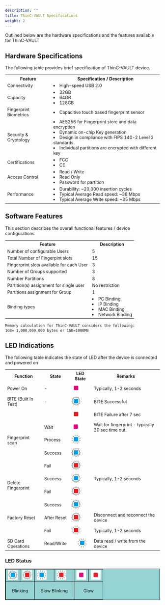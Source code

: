 ```yaml
---
description: ""
title: ThinC-VAULT Specifications
weight: 2
---
```


Outlined below are the hardware specifications and the features available for ThinC-VAULT

## Hardware Specifications

The following table provides brief specification of ThinC-VAULT device.


<table>
  <tr>
    <th>Feature</th>
    <th>Specification / Description</th>
    </tr>
  <tr>
    <td>Connectivity</td>
    <td><li>High-speed USB 2.0</td>

  </tr>
   <tr>
    <td>Capacity</td>
    <td><li>32GB<li> 64GB <li> 128GB</td>
  
  </tr>
  <tr>
    <td>Fingerprint Biometrics</td>
    <td><li>Capacitive touch based fingerprint sensor 
        </td>
    </tr>
   <tr>
    <td>Security & Cryptology </td>
    <td><li> AES256 for Fingerprint store and data encryption </li>
<li>Dynamic on-chip Key generation </li>
<li>Design in compliance with FIPS 140-2 Level 2 standards </li>
<li>Individual partitions are encrypted with different key</li></td>
   
  </tr>
    <tr>
    <td>Certifications</td>
    <td><li> FCC
        <li>CE
    </td>
  </tr>
   <tr>
      <td>Access Control</td>
      <td><li>Read / Write
          <li>Read Only
          <li>Password for partition</td>
    </tr>
       <tr>
    <td>Performance</td>
    <td><li>Durability: ~20,000 insertion cycles
        <li>Typical Average Read speed: ~38 Mbps
        <li>Typical Average Write speed: ~35 Mbps </td>
  </tr>
</table>


## Software Features

This section describes the overall functional features / device configurations

<table>
  <tr>
    <th>Feature</th>
    <th>Description</th>
    </tr>
  <tr>
    <td>Number of configurable Users</td>
    <td>5</td>
  </tr>
  <tr>
    <td>Total Number of Fingerpint slots</td>
    <td>15</td>
  </tr>
   <tr>
    <td>Fingerprint slots available for each User  </td>
    <td>3</td>
  </tr>
  <tr>
    <td>Number of Groups supported</td>
    <td>3</td>
  </tr>
   <tr>
    <td>Number Partitions</td>
    <td>8</td>
  </tr>
    <tr>
    <td>Partition(s) assignment for single user</td>
    <td>No restriction</td>
  </tr>
    <tr>
        <td>Partitions assignment for Group</td>
        <td>1</td>
    </tr>
    <tr>
        <td>Binding types</td>
            <td>
                <li>PC Binding
                <li>IP Binding
                <li>MAC Binding
                <li>Network Binding
            </td>
    </tr>
</table>

~~~
Memory calculation for ThinC-VAULT considers the following:
1GB= 1,000,000,000 bytes or 1GB=1000MB
~~~

## LED Indications

The following table indicates the state of LED after the device is connected and powered on


<table>
  <tr>
    <th>Function</th>
    <th>State</th>
    <th>LED State</th>
    <th>Remarks</th>
  </tr>
  <tr>
    <td>Power On</td>
    <td>-</td>
    <td><img alt="" style="padding : 1px;" src="GLOWPINK.png"></td>
    <td>Typically, 1-2 seconds</td>
  </tr>
  <tr>
    <td>BITE (Built In Test)</td>
    <td>-</td>
    <td><img alt="" style="padding : 1px;" src="BLUEBLINKING.png"></td>
    <td>BITE Successful</td>
  </tr>
  <tr>
    <td></td>
    <td></td>
    <td><img alt="" style="padding : 1px;  " src="GLOWRED.png"></td>
    <td>BITE Failure after 7 sec</td>
  </tr>
  <tr>
    <td rowspan="3" >Fingerprint scan</td>
    <td>Wait</td>
    <td><img alt="" style="margin. : 1px;" src="GLOWPINK.png"></td>
    <td>Wait for fingerprint - typically 30 sec time out.</td>
  </tr>
   <td>Process</td>
    <td ><img alt="" style="padding : 1px; " src="SLOWBLINKING BLUE.png"></td>
    <td >
    </td>
  </tr>
  <tr >
    <td>Success</td>
    <td><img alt="" style="padding : 1px;" src="BLUEBLINKING.png"></td>
    <td rowspan="5">Typically, 1-2 seconds</td>
  </tr>
  <tr >
    <td></td>
    <td >Fail</td>
    <td ><img alt="" style="padding : 1px; " src="REDBLINKING.png"></td>
  </tr>
  <tr>
    <td rowspan="2" >Delete Fingerprint</td>
    <td>Success</td>
    <td><img alt="" style="padding : 1px;" src="BLUEBLINKING.png"></td>
  </tr>
  <tr >
    <td>Fail</td>
    <td><img alt="" style="padding : 1px; " src="REDBLINKING.png"></td>
  </tr>
  <tr>
    <td rowspan="3">Factory Reset</td>
    <td>Success</td>
    <td><img alt="" style="padding : 1px;" src="BLUEBLINKING.png"></td>
  </tr>
  <tr>
    <td>After Reset</td>
    <td><img alt="" style="padding : 1px;" src="REDBLINKING.png"></td>
    <td>Disconnect and reconnect the device</td>
  </tr>
  <tr>
    <td>Fail</td>
    <td><img alt="" style="padding : 1px; " src="SLOW BLINKING RED.png"></td>
    <td>Typically, 1-2 seconds</td>
  </tr>
  <tr >
    <td >SD Card Operations</td>
    <td>Read/Write</td>
    <td><img alt="" style="padding : 1px; margin : 0px 20px; " src="SLOWBLINKING BLUE.png"></td>
    <td>Data read / write from the device</td>
  </tr>
</table>

</div>

### LED Status

<table style="border: 1px solid black; background-color: #96D4D4">
  <tr> 
      <td style="border: 1px solid black; "><img alt=""  src="BLUEBLINKING.png"></td>
      <td style="border: 1px solid black; "><img alt=""  src="REDBLINKING.png"></td>
      <td style="border: 1px solid black; "><img alt=""  src="SLOWBLINKING BLUE.png"></td>
      <td style="border: 1px solid black; "><img alt=""  src="SLOW BLINKING RED.png"></td>
      <td style="border: 1px solid black; "><img alt="" src="GLOWPINK.png"></td>
      <td style="border: 1px solid black; "><img alt=""  src="GLOWRED.png"></td>
  </tr>
  <tr>
      <td colspan="2" style="padding : 20px; border: 1px solid black; text-align: center;">Blinking</td>
      <td colspan="2" style="padding : 20px; border: 1px solid black; text-align: center;">Slow Blinking</td>
      <td colspan="2" style="padding : 20px; border: 1px solid black; text-align: center;">Glow</td>
  </tr>
</table>